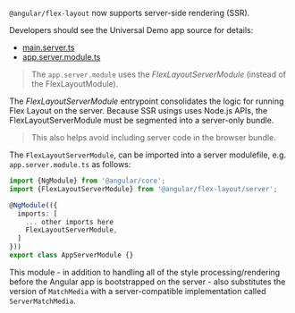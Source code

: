 `@angular/flex-layout` now supports server-side rendering (SSR). 

Developers should see the Universal Demo app source for details:

*  [main.server.ts](https://github.com/angular/flex-layout/blob/95a6e83bc9ce67a218d0b14e994ad41229b3ee75/src/apps/universal-app/src/main.server.ts)
*  [app.server.module.ts](https://github.com/angular/flex-layout/blob/95a6e83bc9ce67a218d0b14e994ad41229b3ee75/src/apps/universal-app/src/app/app.server.module.ts)

>  The `app.server.module` uses the *FlexLayoutServerModule* (instead of the FlexLayoutModule). 

The *FlexLayoutServerModule* entrypoint consolidates the logic for running Flex Layout on the server. Because SSR usings uses Node.js APIs, the FlexLayoutServerModule must be segmented into a server-only bundle. 

> This also helps avoid including server code in the browser bundle.

The `FlexLayoutServerModule`, can be imported into a server modulefile, e.g. `app.server.module.ts` as follows: 

```typescript
import {NgModule} from '@angular/core';
import {FlexLayoutServerModule} from '@angular/flex-layout/server';

@NgModule(({
  imports: [
    ... other imports here
    FlexLayoutServerModule,
  ]
}))
export class AppServerModule {}
```

This module - in addition to handling all of the style processing/rendering before the Angular app is
bootstrapped on the server - also substitutes the version of `MatchMedia` with a server-compatible
implementation called `ServerMatchMedia`.